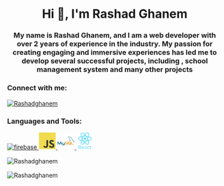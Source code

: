 


<h1 align="center">Hi 👋, I'm Rashad Ghanem</h1>
<h3 align="center">My name is Rashad Ghanem, and I am a web developer with over 2 years of experience in the industry. My passion for creating engaging and immersive experiences has led me to develop several successful projects, including , school management system and many other projects</h3>





<h3 align="left">Connect with me:</h3>
<p align="left">
<a href="www.linkedin.com/in/rashad-ghanem-aa5721253" target="blank"><img align="center" src="https://raw.githubusercontent.com/rahuldkjain/github-profile-readme-generator/master/src/images/icons/Social/linked-in-alt.svg" href="www.linkedin.com/in/rashad-ghanem-aa5721253" alt="Rashadghanem" height="30" width="40" /></a>
</p>

<h3 align="left">Languages and Tools:</h3>
<p align="left">   <a href="https://firebase.google.com/" target="_blank" rel="noreferrer"> <img src="https://www.vectorlogo.zone/logos/firebase/firebase-icon.svg" alt="firebase" width="40" height="40"/> </a> <a href="https://developer.mozilla.org/en-US/docs/Web/JavaScript" target="_blank" rel="noreferrer"> <img src="https://raw.githubusercontent.com/devicons/devicon/master/icons/javascript/javascript-original.svg" alt="javascript" width="40" height="40"/> </a>  <a href="https://www.mysql.com/" target="_blank" rel="noreferrer"> <img src="https://raw.githubusercontent.com/devicons/devicon/master/icons/mysql/mysql-original-wordmark.svg" alt="mysql" width="40" height="40"/> </a> <a href="https://reactjs.org/" target="_blank" rel="noreferrer"> <img src="https://raw.githubusercontent.com/devicons/devicon/master/icons/react/react-original-wordmark.svg" alt="react" width="40" height="40"/> </a>  </p>

<p><img align="center" src="https://github-readme-stats.vercel.app/api/top-langs?username=Rashadghanem&show_icons=true&locale=en&layout=compact" alt="Rashadghanem" /></p>

<p><img align="center" src="https://github-readme-streak-stats.herokuapp.com/?user=Rashadghanem&" alt="Rashadghanem" /></p>
